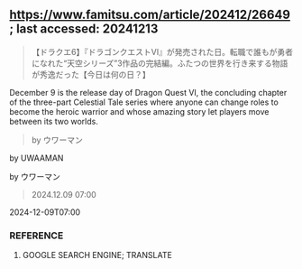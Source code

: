 ## https://www.famitsu.com/article/202412/26649; last accessed: 20241213

> 【ドラクエ6】『ドラゴンクエストVI』が発売された日。転職で誰もが勇者になれた“天空シリーズ”3作品の完結編。ふたつの世界を行き来する物語が秀逸だった【今日は何の日？】

December 9 is the release day of Dragon Quest VI, the concluding chapter of the three-part Celestial Tale series where anyone can change roles to become the heroic warrior and whose amazing story let players move between its two worlds. 

> by ウワーマン

by UWAAMAN

by ウワーマン

> 2024.12.09 07:00

2024-12-09T07:00 

### REFERENCE

1) GOOGLE SEARCH ENGINE; TRANSLATE
